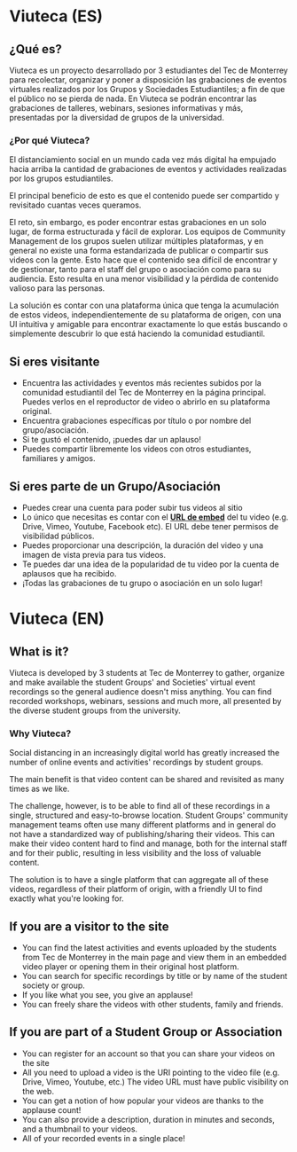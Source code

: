 # Viuteca (ES)

## ¿Qué es?

Viuteca es un proyecto desarrollado por 3 estudiantes del Tec de Monterrey para recolectar, organizar y poner a disposición las grabaciones de eventos virtuales realizados por los Grupos y Sociedades Estudiantiles; a fin de que el público no se pierda de nada.
En Viuteca se podrán encontrar las grabaciones de talleres, webinars, sesiones informativas y más, presentadas por la diversidad de grupos de la universidad.

### ¿Por qué Viuteca?
El distanciamiento social en un mundo cada vez más digital ha empujado hacia arriba la cantidad de grabaciones de eventos y actividades realizadas por los grupos estudiantiles.

El principal beneficio de esto es que el contenido puede ser compartido y revisitado cuantas veces queramos.

El reto, sin embargo, es poder encontrar estas grabaciones en un solo lugar, de forma estructurada y fácil de explorar.
Los equipos de Community Management de los grupos suelen utilizar múltiples plataformas, y en general no existe una forma estandarizada de publicar o compartir sus videos con la gente. Esto hace que el contenido sea difícil de encontrar y de gestionar, tanto para el staff del grupo o asociación como para su audiencia. Esto resulta en una menor visibilidad y la pérdida de contenido valioso para las personas.

La solución es contar con una plataforma única que tenga la acumulación de estos videos, independientemente de su plataforma de origen, con una UI intuitiva y amigable para encontrar exactamente lo que estás buscando o simplemente descubrir lo que está haciendo la comunidad estudiantil. 


## Si eres visitante
- Encuentra las actividades y eventos más recientes subidos por la comunidad estudiantil del Tec de Monterrey en la página principal. Puedes verlos en el reproductor de video o abrirlo en su plataforma original.
- Encuentra grabaciones específicas por título o por nombre del grupo/asociación.
- Si te gustó el contenido, ¡puedes dar un aplauso!
- Puedes compartir libremente los videos con otros estudiantes, familiares y amigos.

## Si eres parte de un Grupo/Asociación
- Puedes crear una cuenta para poder subir tus videos al sitio
- Lo único que necesitas es contar con el [**URL de embed**](https://interesting-ground-e69.notion.site/Subir-un-video-a-Viuteca-5831b4fce9e4407ab730491c3f0c6241) del tu video (e.g. Drive, Vimeo, Youtube, Facebook etc). El URL debe tener permisos de visibilidad públicos.
- Puedes proporcionar una descripción, la duración del video y una imagen de vista previa para tus videos.
- Te puedes dar una idea de la popularidad de tu video por la cuenta de aplausos que ha recibido.
- ¡Todas las grabaciones de tu grupo o asociación en un solo lugar!



# Viuteca (EN)

## What is it?

Viuteca is developed by 3 students at Tec de Monterrey to gather, organize and make available the student Groups' and Societies' virtual event recordings so the general audience doesn't miss anything. You can find recorded workshops, webinars, sessions and much more, all presented by the diverse student groups from the university.

### Why Viuteca?
Social distancing in an increasingly digital world has greatly increased the number of online events and activities' recordings by student groups. 

The main benefit is that video content can be shared and revisited as many times as we like.

The challenge, however, is to be able to find all of these recordings in a single, structured and easy-to-browse location. 
Student Groups' community management teams often use many different platforms and in general do not have a standardized way of publishing/sharing their videos. This can make their video content hard to find and manage, both for the internal staff and for their public, resulting in less visibility and the loss of valuable content.

The solution is to have a single platform that can aggregate all of these videos, regardless of their platform of origin, with a friendly UI to find exactly what you're looking for.

## If you are a visitor to the site
- You can find the latest activities and events uploaded by the students from Tec de Monterrey in the main page and view them in an embedded video player or opening them in their original host platform.
- You can search for specific recordings by title or by name of the student society or group.
- If you like what you see, you give an applause!
- You can freely share the videos with other students, family and friends.

## If you are part of a Student Group or Association
- You can register for an account so that you can share your videos on the site
- All you need to upload a video is the URI pointing to the video file (e.g. Drive, Vimeo, Youtube, etc.) The video URL must have public visibility on the web.
- You can get a notion of how popular your videos are thanks to the applause count!
- You can also provide a description, duration in minutes and seconds, and a thumbnail to your videos.
- All of your recorded events in a single place!


